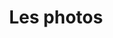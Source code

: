 ---
title: Les photos
photos:
  - src: img/gallery-therese-electrique-1.jpg
  - src: img/gallery-therese-electrique-2.jpg
  - src: img/gallery-therese-electrique-3.jpg
  - src: img/gallery-therese-electrique-4.jpg
  - src: img/gallery-therese-electrique-5.jpg
  - src: img/gallery-therese-electrique-6.jpg
  - src: img/gallery-therese-electrique-7.jpg
---